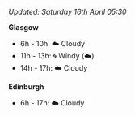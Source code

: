 *Updated: Saturday 16th April 05:30*

**Glasgow**

* 6h - 10h: :cloud: Cloudy
* 11h - 13h: :cyclone: Windy (:cloud:)
* 14h - 17h: :cloud: Cloudy

**Edinburgh**

* 6h - 17h: :cloud: Cloudy
